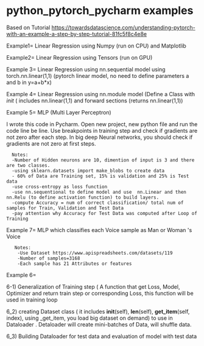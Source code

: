 # python_pytorch_pycharm examples
Based on Tutorial https://towardsdatascience.com/understanding-pytorch-with-an-example-a-step-by-step-tutorial-81fc5f8c4e8e


Example1= Linear Regression using Numpy (run on CPU) and Matplotlib

Example2= Linear Regression using Tensors (run on GPU)

Example 3= Linear Regression using nn.sequential model using torch.nn.linear(1,1) (pytorch linear model, no need to define parameters a and b in y=a+b*x)

Example 4= Linear Regression using nn.module model (Define a Class with _init_ ( includes nn.linear(1,1) and forward sections (returns nn.linear(1,1))

Example 5= MLP (Multi Layer Perceptron)

 I wrote this code in Pycharm. Open new project, new python file and run the code line be line. Use breakpoints in training step and check if gradients are not zero after each step. In big deep Neural networks, you should check if gradients are not zero at first steps.

      Notes: 
      -Number of Hidden neurons are 10, dimention of input is 3 and there are two classes.
      -using sklearn.datasets import make_blobs to create data
      - 60% of Data are Training set, 15% is validation and 25% is Test data
      -use cross-entropy as loss function 
      -use nn.sequentional to define model and use  nn.Linear and then nn.Relu (to define activation function) to build layers.
      -compute Accuracy = num of correct classification/ total num of samples for Train, Validation and Test Data
      -pay attention why Accuracy for Test Data was computed after Loop of Training
      
      
      
     
      
Example 7= MLP which classifies each Voice sample as Man or Woman 's Voice

       Notes: 
        -Use Dataset https://www.apispreadsheets.com/datasets/119
        -Number of samples=3168
        -Each sample has 21 Attributes or features
        


Example 6= 

   6-1) Generalization of Training step ( A function that get Loss, Model, Optimizer and return train step or corresponding Loss, this function will be used in training loop
   
   6_2) creating Dataset class ( it includes __init__(self), __len__(self), __get_item__(self, index), using _get_item, you load big dataset on demand) to use in Dataloader . Detaloader will create mini-batches of Data, will shuffle data. 

   6_3) Building Dataloader for test data and evaluation of model with test data

